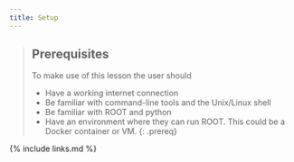 ```yaml
---
title: Setup
---
```

> ## Prerequisites
> To make use of this lesson the user should
> * Have a working internet connection
> * Be familiar with command-line tools and the Unix/Linux shell
> * Be familiar with ROOT and python
> * Have an environment where they can run ROOT. This could be a Docker container or VM.
{: .prereq}



{% include links.md %}
